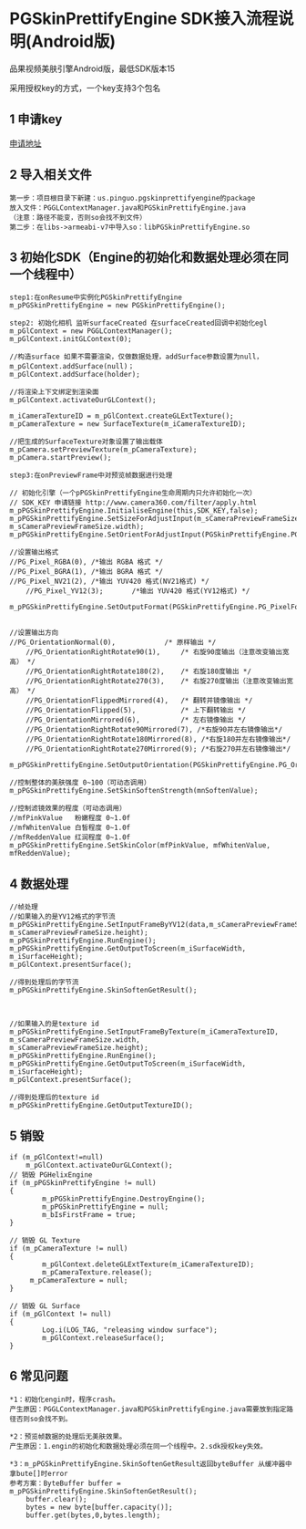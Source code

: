 # PGSkinPrettifyEngine SDK接入流程说明(Android版)
品果视频美肤引擎Android版，最低SDK版本15

采用授权key的方式，一个key支持3个包名

## 1 申请key	
[申请地址](http://www.camera360.com/filter/apply.html)
	
	
## 2 导入相关文件	

	第一步：项目根目录下新建：us.pinguo.pgskinprettifyengine的package
	放入文件：PGGLContextManager.java和PGSkinPrettifyEngine.java
	（注意：路径不能变，否则so会找不到文件）
	第二步：在libs->armeabi-v7中导入so：libPGSkinPrettifyEngine.so
	
## 3 初始化SDK（Engine的初始化和数据处理必须在同一个线程中）

	step1:在onResume中实例化PGSkinPrettifyEngine
	m_pPGSkinPrettifyEngine = new PGSkinPrettifyEngine();
	
	step2: 初始化相机 监听surfaceCreated 在surfaceCreated回调中初始化egl	
	m_pGlContext = new PGGLContextManager();
	m_pGlContext.initGLContext(0);
	
	//构造surface 如果不需要渲染，仅做数据处理，addSurface参数设置为null， m_pGlContext.addSurface(null)；	
	m_pGlContext.addSurface(holder);
	
	//将渲染上下文绑定到渲染面
	m_pGlContext.activateOurGLContext();
	
	m_iCameraTextureID = m_pGlContext.createGLExtTexture();
	m_pCameraTexture = new SurfaceTexture(m_iCameraTextureID);
	
	//把生成的SurfaceTexture对象设置了输出载体		
	m_pCamera.setPreviewTexture(m_pCameraTexture);
	m_pCamera.startPreview();
	
	step3:在onPreviewFrame中对预览帧数据进行处理		
	
	// 初始化引擎（一个pPGSkinPrettifyEngine生命周期内只允许初始化一次）	
	// SDK_KEY 申请链接 http://www.camera360.com/filter/apply.html	
	m_pPGSkinPrettifyEngine.InitialiseEngine(this,SDK_KEY,false);
	m_pPGSkinPrettifyEngine.SetSizeForAdjustInput(m_sCameraPreviewFrameSize.height, m_sCameraPreviewFrameSize.width);
	m_pPGSkinPrettifyEngine.SetOrientForAdjustInput(PGSkinPrettifyEngine.PG_Orientation.PG_OrientationRightRotate90);
	
	//设置输出格式 
	//PG_Pixel_RGBA(0),	/*输出 RGBA 格式 */
	//PG_Pixel_BGRA(1),	/*输出 BGRA 格式 */
	//PG_Pixel_NV21(2),	/*输出 YUV420 格式(NV21格式) */
        //PG_Pixel_YV12(3);       /*输出 YUV420 格式(YV12格式) */
        m_pPGSkinPrettifyEngine.SetOutputFormat(PGSkinPrettifyEngine.PG_PixelFormat.PG_Pixel_BGRA);
	
	
	//设置输出方向
	//PG_OrientationNormal(0),            /* 原样输出 */
        //PG_OrientationRightRotate90(1),     /* 右旋90度输出（注意改变输出宽高） */
        //PG_OrientationRightRotate180(2),    /* 右旋180度输出 */
        //PG_OrientationRightRotate270(3),    /* 右旋270度输出（注意改变输出宽高） */
        //PG_OrientationFlippedMirrored(4),   /* 翻转并镜像输出 */
        //PG_OrientationFlipped(5),           /* 上下翻转输出 */
        //PG_OrientationMirrored(6),          /* 左右镜像输出 */
        //PG_OrientationRightRotate90Mirrored(7), /*右旋90并左右镜像输出*/
        //PG_OrientationRightRotate180Mirrored(8), /*右旋180并左右镜像输出*/
        //PG_OrientationRightRotate270Mirrored(9); /*右旋270并左右镜像输出*/
        m_pPGSkinPrettifyEngine.SetOutputOrientation(PGSkinPrettifyEngine.PG_Orientation.PG_OrientationFlippedMirrored);

	//控制整体的美肤强度 0~100（可动态调用）
	m_pPGSkinPrettifyEngine.SetSkinSoftenStrength(mnSoftenValue);
	
	//控制滤镜效果的程度（可动态调用）
	//mfPinkValue   粉嫩程度 0~1.0f
	//mfWhitenValue 白皙程度 0~1.0f
	//mfReddenValue 红润程度 0~1.0f
	m_pPGSkinPrettifyEngine.SetSkinColor(mfPinkValue, mfWhitenValue, mfReddenValue);
	
## 4 数据处理

	//帧处理
	//如果输入的是YV12格式的字节流  
	m_pPGSkinPrettifyEngine.SetInputFrameByYV12(data,m_sCameraPreviewFrameSize.width, m_sCameraPreviewFrameSize.height);
	m_pPGSkinPrettifyEngine.RunEngine();
	m_pPGSkinPrettifyEngine.GetOutputToScreen(m_iSurfaceWidth, m_iSurfaceHeight);
	m_pGlContext.presentSurface();
	
	//得到处理后的字节流
	m_pPGSkinPrettifyEngine.SkinSoftenGetResult();
	
	
	
	//如果输入的是texture id
	m_pPGSkinPrettifyEngine.SetInputFrameByTexture(m_iCameraTextureID, m_sCameraPreviewFrameSize.width, 			m_sCameraPreviewFrameSize.height);
	m_pPGSkinPrettifyEngine.RunEngine();
	m_pPGSkinPrettifyEngine.GetOutputToScreen(m_iSurfaceWidth, m_iSurfaceHeight);
	m_pGlContext.presentSurface();
	
	//得到处理后的texture id
	m_pPGSkinPrettifyEngine.GetOutputTextureID();
	
## 5 销毁

	if (m_pGlContext!=null)
		m_pGlContext.activateOurGLContext();
	// 销毁 PGHelixEngine
	if (m_pPGSkinPrettifyEngine != null)
	{
    		m_pPGSkinPrettifyEngine.DestroyEngine();
    		m_pPGSkinPrettifyEngine = null;
    		m_bIsFirstFrame = true;
	}

	// 销毁 GL Texture
	if (m_pCameraTexture != null)
	{
    		m_pGlContext.deleteGLExtTexture(m_iCameraTextureID);
    		m_pCameraTexture.release();
   		 m_pCameraTexture = null;
	}

	// 销毁 GL Surface
	if (m_pGlContext != null)
	{
    		Log.i(LOG_TAG, "releasing window surface");
    		m_pGlContext.releaseSurface();
	}
	
## 6 常见问题
	
	*1：初始化engin时，程序crash。	
	产生原因：PGGLContextManager.java和PGSkinPrettifyEngine.java需要放到指定路径否则so会找不到。
	
	*2：预览帧数据的处理后无美肤效果。	
	产生原因：1.engin的初始化和数据处理必须在同一个线程中。2.sdk授权key失效。	
	
	*3：m_pPGSkinPrettifyEngine.SkinSoftenGetResult返回byteBuffer 从缓冲器中拿bute[]时error
	参考方案：ByteBuffer buffer = m_pPGSkinPrettifyEngine.SkinSoftenGetResult();
		buffer.clear();
		bytes = new byte[buffer.capacity()];
		buffer.get(bytes,0,bytes.length);

